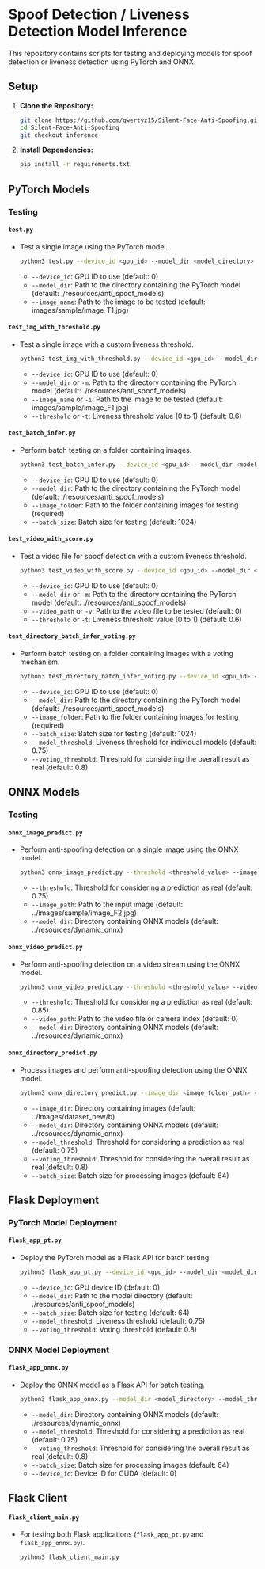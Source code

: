 # Spoof Detection / Liveness Detection Model Inference

This repository contains scripts for testing and deploying models for spoof detection or liveness detection using PyTorch and ONNX.

## Setup

1. **Clone the Repository:**
   ```bash
   git clone https://github.com/qwertyz15/Silent-Face-Anti-Spoofing.git
   cd Silent-Face-Anti-Spoofing
   git checkout inference
   ```

2. **Install Dependencies:**
   ```bash
   pip install -r requirements.txt
   ```

## PyTorch Models

### Testing

#### `test.py`

- Test a single image using the PyTorch model.
  ```bash
  python3 test.py --device_id <gpu_id> --model_dir <model_directory> --image_name <image_path>
  ```
  - `--device_id`: GPU ID to use (default: 0)
  - `--model_dir`: Path to the directory containing the PyTorch model (default: ./resources/anti_spoof_models)
  - `--image_name`: Path to the image to be tested (default: images/sample/image_T1.jpg)
  
#### `test_img_with_threshold.py`

- Test a single image with a custom liveness threshold.
  ```bash
  python3 test_img_with_threshold.py --device_id <gpu_id> --model_dir <model_directory> --image_name <image_path> --threshold <threshold_value>
  ```
  - `--device_id`: GPU ID to use (default: 0)
  - `--model_dir` or `-m`: Path to the directory containing the PyTorch model (default: ./resources/anti_spoof_models)
  - `--image_name` or `-i`: Path to the image to be tested (default: images/sample/image_F1.jpg)
  - `--threshold` or `-t`: Liveness threshold value (0 to 1) (default: 0.6)

#### `test_batch_infer.py`

- Perform batch testing on a folder containing images.
  ```bash
  python3 test_batch_infer.py --device_id <gpu_id> --model_dir <model_directory> --image_folder <image_folder_path> --batch_size <batch_size>
  ```
  - `--device_id`: GPU ID to use (default: 0)
  - `--model_dir`: Path to the directory containing the PyTorch model (default: ./resources/anti_spoof_models)
  - `--image_folder`: Path to the folder containing images for testing (required)
  - `--batch_size`: Batch size for testing (default: 1024)

#### `test_video_with_score.py`

- Test a video file for spoof detection with a custom liveness threshold.
  ```bash
  python3 test_video_with_score.py --device_id <gpu_id> --model_dir <model_directory> --video_path <video_path> --threshold <threshold_value>
  ```
  - `--device_id`: GPU ID to use (default: 0)
  - `--model_dir` or `-m`: Path to the directory containing the PyTorch model (default: ./resources/anti_spoof_models)
  - `--video_path` or `-v`: Path to the video file to be tested (default: 0)
  - `--threshold` or `-t`: Liveness threshold value (0 to 1) (default: 0.6)

#### `test_directory_batch_infer_voting.py`

- Perform batch testing on a folder containing images with a voting mechanism.
  ```bash
  python3 test_directory_batch_infer_voting.py --device_id <gpu_id> --model_dir <model_directory> --image_folder <image_folder_path> --batch_size <batch_size> --model_threshold <model_threshold_value> --voting_threshold <voting_threshold_value>
  ```
  - `--device_id`: GPU ID to use (default: 0)
  - `--model_dir`: Path to the directory containing the PyTorch model (default: ./resources/anti_spoof_models)
  - `--image_folder`: Path to the folder containing images for testing (required)
  - `--batch_size`: Batch size for testing (default: 1024)
  - `--model_threshold`: Liveness threshold for individual models (default: 0.75)
  - `--voting_threshold`: Threshold for considering the overall result as real (default: 0.8)

## ONNX Models

### Testing

#### `onnx_image_predict.py`

- Perform anti-spoofing detection on a single image using the ONNX model.
  ```bash
  python3 onnx_image_predict.py --threshold <threshold_value> --image_path <image_path> --model_dir <model_directory>
  ```
  - `--threshold`: Threshold for considering a prediction as real (default: 0.75)
  - `--image_path`: Path to the input image (default: ../images/sample/image_F2.jpg)
  - `--model_dir`: Directory containing ONNX models (default: ../resources/dynamic_onnx)

#### `onnx_video_predict.py`

- Perform anti-spoofing detection on a video stream using the ONNX model.
  ```bash
  python3 onnx_video_predict.py --threshold <threshold_value> --video_path <video_path> --model_dir <model_directory>
  ```
  - `--threshold`: Threshold for considering a prediction as real (default: 0.85)
  - `--video_path`: Path to the video file or camera index (default: 0)
  - `--model_dir`: Directory containing ONNX models (default: ../resources/dynamic_onnx)

#### `onnx_directory_predict.py`

- Process images and perform anti-spoofing detection using the ONNX model.
  ```bash
  python3 onnx_directory_predict.py --image_dir <image_folder_path> --model_dir <model_directory> --model_threshold <model_threshold_value> --voting_threshold <voting_threshold_value> --batch_size <batch_size>
  ```
  - `--image_dir`: Directory containing images (default: ../images/dataset_new/b)
  - `--model_dir`: Directory containing ONNX models (default: ../resources/dynamic_onnx)
  - `--model_threshold`: Threshold for considering a prediction as real (default: 0.75)
  - `--voting_threshold`: Threshold for considering the overall result as real (default: 0.8)
  - `--batch_size`: Batch size for processing images (default: 64)

## Flask Deployment

### PyTorch Model Deployment

#### `flask_app_pt.py`

- Deploy the PyTorch model as a Flask API for batch testing.
  ```bash
  python3 flask_app_pt.py --device_id <gpu_id> --model_dir <model_directory> --batch_size <batch_size> --model_threshold <model_threshold_value> --voting_threshold <voting_threshold_value>
  ```
  - `--device_id`: GPU device ID (default: 0)
  - `--model_dir`: Path to the model directory (default: ./resources/anti_spoof_models)
  - `--batch_size`: Batch size for testing (default: 64)
  - `--model_threshold`: Liveness threshold (default: 0.75)
  - `--voting_threshold`: Voting threshold (default: 0.8)

### ONNX Model Deployment

#### `flask_app_onnx.py`

- Deploy the ONNX model as a Flask API for batch testing.
  ```bash
  python3 flask_app_onnx.py --model_dir <model_directory> --model_threshold <model_threshold_value> --voting_threshold <voting_threshold_value> --batch_size <batch_size> --device_id <gpu_id>
  ```
  - `--model_dir`: Directory containing ONNX models (default: ./resources/dynamic_onnx)
  - `--model_threshold`: Threshold for considering a prediction as real (default: 0.75)
  - `--voting_threshold`: Threshold for considering the overall result as real (default: 0.8)
  - `--batch_size`: Batch size for processing images (default: 64)
  - `--device_id`: Device ID for CUDA (default: 0)

## Flask Client

#### `flask_client_main.py`

- For testing both Flask applications (`flask_app_pt.py` and `flask_app_onnx.py`).
  ```bash
  python3 flask_client_main.py 
  ```

